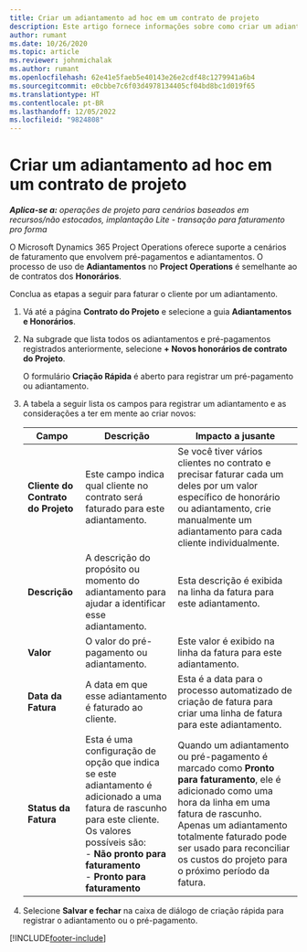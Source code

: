 ```yaml
---
title: Criar um adiantamento ad hoc em um contrato de projeto
description: Este artigo fornece informações sobre como criar um adiantamento em um contrato, conforme necessário.
author: rumant
ms.date: 10/26/2020
ms.topic: article
ms.reviewer: johnmichalak
ms.author: rumant
ms.openlocfilehash: 62e41e5faeb5e40143e26e2cdf48c1279941a6b4
ms.sourcegitcommit: e0cbbe7c6f03d4978134405cf04bd8bc1d019f65
ms.translationtype: HT
ms.contentlocale: pt-BR
ms.lasthandoff: 12/05/2022
ms.locfileid: "9824808"
---
```

# <a name="create-an-ad-hoc-advance-on-a-project-contract"></a>Criar um adiantamento ad hoc em um contrato de projeto

_**Aplica-se a:** operações de projeto para cenários baseados em recursos/não estocados, implantação Lite - transação para faturamento pro forma_

O Microsoft Dynamics 365 Project Operations oferece suporte a cenários de faturamento que envolvem pré-pagamentos e adiantamentos. O processo de uso de **Adiantamentos** no **Project Operations** é semelhante ao de contratos dos **Honorários**. 

Conclua as etapas a seguir para faturar o cliente por um adiantamento.

1. Vá até a página **Contrato do Projeto** e selecione a guia **Adiantamentos e Honorários**.
2. Na subgrade que lista todos os adiantamentos e pré-pagamentos registrados anteriormente, selecione **+ Novos honorários de contrato do Projeto**. 

    O formulário **Criação Rápida** é aberto para registrar um pré-pagamento ou adiantamento.
    
3. A tabela a seguir lista os campos para registrar um adiantamento e as considerações a ter em mente ao criar novos:

    | Campo | Descrição | Impacto a jusante |
    | --- | --- | --- |
    | **Cliente do Contrato do Projeto** | Este campo indica qual cliente no contrato será faturado para este adiantamento. | Se você tiver vários clientes no contrato e precisar faturar cada um deles por um valor específico de honorário ou adiantamento, crie manualmente um adiantamento para cada cliente individualmente. |
    | **Descrição** | A descrição do propósito ou momento do adiantamento para ajudar a identificar esse adiantamento. | Esta descrição é exibida na linha da fatura para este adiantamento. |
    | **Valor** | O valor do pré-pagamento ou adiantamento. | Este valor é exibido na linha da fatura para este adiantamento. |
    | **Data da Fatura** | A data em que esse adiantamento é faturado ao cliente. | Esta é a data para o processo automatizado de criação de fatura para criar uma linha de fatura para este adiantamento. |
    | **Status da Fatura** | Esta é uma configuração de opção que indica se este adiantamento é adicionado a uma fatura de rascunho para este cliente. Os valores possíveis são:</br>- **Não pronto para faturamento**</br>- **Pronto para faturamento** | Quando um adiantamento ou pré-pagamento é marcado como **Pronto para faturamento**, ele é adicionado como uma hora da linha em uma fatura de rascunho. Apenas um adiantamento totalmente faturado pode ser usado para reconciliar os custos do projeto para o próximo período da fatura. |

4. Selecione **Salvar e fechar** na caixa de diálogo de criação rápida para registrar o adiantamento ou o pré-pagamento.


[!INCLUDE[footer-include](../../includes/footer-banner.md)]
